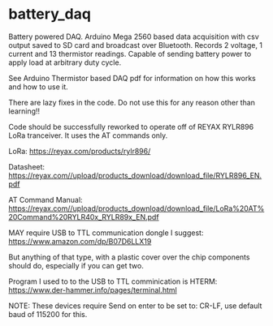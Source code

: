 # battery_daq
Battery powered DAQ. Arduino Mega 2560 based data acquisition with csv output saved to SD card and broadcast over Bluetooth. Records 2 voltage, 1 current and 13 thermistor readings. 
Capable of sending battery power to apply load at arbitrary duty cycle.

See Arduino Thermistor based DAQ pdf for information on how this works and how to use it.

There are lazy fixes in the code. Do not use this for any reason other than learning!!

Code should be successfully reworked to operate off of REYAX RYLR896 LoRa tranceiver. It uses the AT commands only.

LoRa:
https://reyax.com/products/rylr896/

Datasheet:
https://reyax.com//upload/products_download/download_file/RYLR896_EN.pdf

AT Command Manual:
https://reyax.com//upload/products_download/download_file/LoRa%20AT%20Command%20RYLR40x_RYLR89x_EN.pdf

MAY require USB to TTL communication dongle I suggest:
https://www.amazon.com/dp/B07D6LLX19

But anything of that type, with a plastic cover over the chip components should do, especially if you can get two.

Program I used to to the USB to TTL comminication is HTERM:
https://www.der-hammer.info/pages/terminal.html

NOTE: These devices require Send on enter to be set to: CR-LF, use default baud of 115200 for this.
